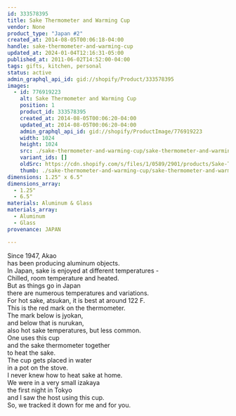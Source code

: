 ```yaml
---
id: 333578395
title: Sake Thermometer and Warming Cup
vendor: None
product_type: "Japan #2"
created_at: 2014-08-05T00:06:18-04:00
handle: sake-thermometer-and-warming-cup
updated_at: 2024-01-04T12:16:31-05:00
published_at: 2011-06-02T14:52:00-04:00
tags: gifts, kitchen, personal
status: active
admin_graphql_api_id: gid://shopify/Product/333578395
images:
  - id: 776919223
    alt: Sake Thermometer and Warming Cup
    position: 1
    product_id: 333578395
    created_at: 2014-08-05T00:06:20-04:00
    updated_at: 2014-08-05T00:06:20-04:00
    admin_graphql_api_id: gid://shopify/ProductImage/776919223
    width: 1024
    height: 1024
    src: ./sake-thermometer-and-warming-cup/sake-thermometer-and-warming-cup__0.jpg
    variant_ids: []
    oldSrc: https://cdn.shopify.com/s/files/1/0589/2901/products/Sake-Thermometer-and-Warming-Cup.jpeg?v=1407211580
    thumb: ./sake-thermometer-and-warming-cup/sake-thermometer-and-warming-cup__0-thumb.jpg
dimensions: 1.25" x 6.5"
dimensions_array:
  - 1.25"
  - 6.5"
materials: Aluminum & Glass
materials_array:
  - Aluminum
  - Glass
provenance: JAPAN

---
```


Since 1947, Akao  
has been producing aluminum objects.  
In Japan, sake is enjoyed at different temperatures -  
Chilled, room temperature and heated.  
But as things go in Japan  
there are numerous temperatures and variations.  
For hot sake, atsukan, it is best at around 122 F.  
This is the red mark on the thermometer.  
The mark below is jyokan,  
and below that is nurukan,  
also hot sake temperatures, but less common.  
One uses this cup  
and the sake thermometer together  
to heat the sake.  
The cup gets placed in water  
in a pot on the stove.  
I never knew how to heat sake at home.  
We were in a very small izakaya  
the first night in Tokyo  
and I saw the host using this cup.  
So, we tracked it down for me and for you.